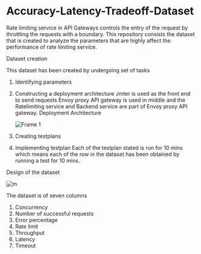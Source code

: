 # Accuracy-Latency-Tradeoff-Dataset

Rate limiting service in API Gateways controls the entry of the request by throttling the requests with a boundary.
This repository consists the dataset that is created to analyze the parameters that are highly affect the performance of rate limiting service.

Dataset creation

This dataset has been created by undergoing set of tasks
1. Identifying parameters
2. Constructing a deployment architecture
    Jmter is used as the front end to send requests
    Envoy proxy API gateway is used in middle and the Ratelimiting service and Backend service are part of Envoy proxy API gateway.
    Deployment Architecture
    
    ![Frame 1](https://user-images.githubusercontent.com/78297372/228508967-8966e740-a325-43e8-90c1-29bf1888cdfc.png)
    
4. Creating testplans
5. Implementing testplan
    Each of the testplan stated is run for 10 mins which means each of the row in the dataset has been obtained by running a test for 10 mins. 
    
Design of the dataset

   ![m](https://user-images.githubusercontent.com/78297372/228509497-574ebcaa-556b-4b8b-8411-f02244e3a1bc.PNG)

The dataset is of seven columns
1. Concurrency
2. Number of successful requests
3. Error percentage
4. Rate limit
5. Throughput
6. Latency
7. Timeout
